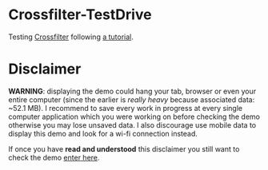 # Crossfilter-TestDrive
Testing [Crossfilter](https://github.com/square/crossfilter) following [a tutorial](http://eng.wealthfront.com/2012/09/05/explore-your-multivariate-data-with-crossfilter).

# Disclaimer
**WARNING**: displaying the demo could hang your tab, browser or even your entire computer (since the earlier is _really heavy_ because associated data: ~52.1 MB).
I recommend to save every work in progress at every single computer application which you were working on before checking the demo otherwise you may lose unsaved data.
I also discourage use mobile data to display this demo and look for a wi-fi connection instead.

If once you have **read and understood** this disclaimer you still want to check the demo [enter here](https://dbautistav.github.io/Crossfilter-TestDrive).
